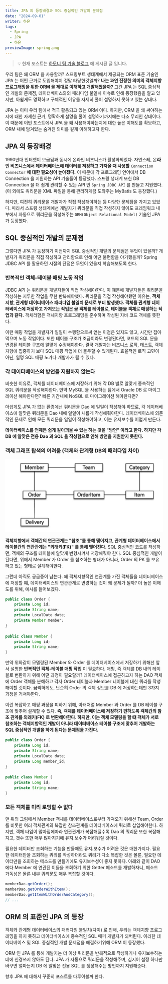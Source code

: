 ```yaml
---
title: JPA 의 등장배경과 SQL 중심적인 개발의 문제점
date: "2024-09-01"
writer: 하온
tags:
  - Spring
  - JPA
  - 하온
previewImage: spring.png
---
```


> 💡 현재 포스트는 [하모니 팀 기술 블로그](https://kakaotech-harmony.netlify.app/backend/jpa-sql-problem/) 에 게시된 글 입니다.

우리 팀은 왜 ORM 을 사용할까? 스프링부트 생태계에서 제공되는 ORM 표준 기술인 JPA 는 어떤 근거로 도입해야지 정말 타당한것일까? **나는 과연 진정한 의미의 객체지향 프로그래밍을 위한 ORM 을 제대로 이해하고 개발해왔을까?** 그간 JPA 는 SQL 중심적인 개발의 문제점, 데이터베이스와의 패러다임 불일치 이슈로 인해 등장했음을 알고 있지만, 아쉽게도 명확하고 구체적인 이유를 자세히 풀어 설명하지 못하고 있는 상태다.

JPA 는 이미 우리 팀에서 적극 활용되고 있는 ORM 이다. 하지만, ORM 을 왜 써야하는지에 대한 자세한 근거, 명확하게 설명을 풀어 설명하기까지에는 다소 무리인 상태이다. 이 때문에 이번 포스트에서 JPA 을 왜 사용해야하는지에 대한 높은 이해도를 확보하고, ORM 내에 담겨있는 숨겨진 의미를 깊게 이해하고자 한다. 

## JPA 의 등장배경

1990년대 인터넷이 보급됨과 동시에 온라인 비즈니스가 활성화되었다. 자연스레, 온**라인 비즈니스에서 데이터베이스에 데이터를 저장하고 가져올 때 사용할** `Connection Connector` **에 대한 필요성이 높아졌다.** 이 때문에 각 프로그래밍 언어에서 DB Connection 을 지원하는 API 기술들이 등장했다. 스프링 생태계 또한 DB Connection 을 더 쉽개 관리할 수 있는 API 인 `Spring JDBC API` 를 만들고 지원했다. (이 외에도 쿼리문을 XML 파일을 통해 관리하게끔 도와주는 MyBatis 도 등장했다.)

하지만, 여전히 쿼리문을 개발자가 직접 작성해야하는 등 다양한 문제점을 가지고 있었다. 따라서 스프링 생태계에선 개발자가 쿼리문을 직접 작성하지 않아도 프레임워크 내부에서 자동으로 쿼리문을 작성해주는 `ORM(Object Relational Model)` 기술인 JPA 가 등장했다. 

## SQL 중심적인 개발의 문제점

그렇다면 JPA 가 등장하기 이전까지 SQL 중심적인 개발의 문제점은 무엇이 있을까? 개발자가 쿼리문을 직접 작성하고 관리함으로 인해 어떤 불편함을 야기했을까? Spring JDBC API 를 활용하던 시절의 단점은 무엇이 있을지 학습해보도록 한다.

### 반복적인 객체-테이블 매핑 노동 작업

JDBC API 는 쿼리문을 개발자들이 직접 작성해야한다. 이 떄문에 개발자들은 쿼리문을 작성하는 지루한 작업을 무한 반복해야했다. 쿼리문을 직접 작성해야했던 이유는, **객체지향, 관게형 데이터베이스 패러다임 불일치 문제로 부터 발생했다. 객체를 관계형 데이터베이스에 저장하고 가져오는 작업은 곧 객체를 테이블로, 테이블을 객체로 매핑하는 작업과 같다.** 객체라함은 객체지향 프로그래밍을 준수하며 작성된 자바 코드 객체를 뜻한다.

이런 매핑 작업을 개발자가 일일이 수행함으로써 얻는 이점은 있지도 않고, 시간만 잡아먹으며 노동 작업이다. 또한 테이블 구조가 조금이라도 변경된다면, 코드의 SQL 문을 변경된 테이블 구조에 알맞게 수정해야한다. 결국 개발자는 비즈니스 로직, 테스트, 객체지향에 집중하기 보다 SQL 매핑 작업에 더 몰두할 수 있게된다. 효율적인 로직 고민이 아닌, 일명 SQL 매핑 노가다 개발자가 될 수 있다.

### 각 데이터베이스의 방언을 지원하지 않는다

비슷한 이유로, 객체를 데이터베이스에 저장하기 위해 각 DB 별로 알맞게 종속적인 SQL 쿼리문을 작성해야한다. 만약 MySQL 을 사용하는 팀에서 Oracle DB 로 마이그레이션 해야한다면? 빠른 기간내에 NoSQL 로 마이그레이션 해야한다면? 

아쉽게도 JPA 가 없는 환경에선 쿼리문을 Dao 에 일일이 작성해야 하므로, 각 데이터베이스에 알맞은 쿼리문을 Dao 내에 일일이 새롭게 작성해줘야한다. 데이터베이스에 의존적인 문제로 인해 모든 쿼리문을 일일이 작성해야하고, 이는 유지보수를 어렵게 만든다. 

**데이터베이스를 언제든 쉽게 갈아끠울 수 있는 하는 것을 "방언" 이라고 한다. 하지만 각 DB 에 알맞은 전용 Dao 과 SQL 을 작성함으로 인해 방언을 지원받지 못한다.**

### 객체 그래프 탐색의 어려움 (객체와 관계형 DB의 패러다임 차이)

![alt text](./image.png)

**객체지향에서 객체간의 연관관계는 "참조"를 통해 맺어지고, 관계형 데이터베이스에서 테이블간의 연관관계는 "외래키(FK)" 를 통해 맺어진다.** SQL 중심적인 코드를 작성하면, 객체의 구조를 테이블에 알맞게 변형시켜서 저장해줘야 한다. SQL 중심적인 개발이 된다면, 위에서 Member 가 Order 를 참조하는 형태가 아니라, Order 의 PK 를 보유하고 있는 형태로 설계해야한다.

그런데 아직도 궁금증이 남는다. 왜 객체지향적인 연관계를 가진 객체들을 데이터베이스에 저장할 떄, 데이터베이스의 연관관계로 변경하는 것이 왜 문제가 될까? 더 높은 이해도를 위해, 예시를 들어보겠다. 

~~~java
public class Order {
    private Long id;
    private String name;
    private LocalDate date;
    private Member member;
}

public class Member {
    private Long id;
    private String name;
}
~~~

만약 위와같이 모델링된 Member 와 Order 를 데이터베이스에서 저장하기 위해선 앞서 설명한 **반복적인 객체-테이블 매핑 작업** 이 필요하다. 매핑, 즉 객체를 DB 내의 테이블로 변환하기 위해 어떤 과정이 필요할까? 데이터베이스에 접근하고자 하는 DAO 객체에 Order 객체를 분해하고 각자 Order 테이블과 Member 테이블에 대한 쿼리를 작성해야할 것이다. 끔찍하게도, 단순히 Order 의 객체 정보를 DB 에 저장하는데만 3가지 과정을 거쳐야한다.

이런 복잡하고 매핑 과정을 피하기 위해, 아래처럼 Member 와 Order 를 DB 테이블 구조에 맞추어 설계할 수 있다. **즉, 객체를 데이터베이스에 저장하기 편하도록 객체간의 참조 관계를 외래키(FK) 로 변환해야한다. 하지만, 이는 객체 모델링을 할 떄 객체가 서로 참조하는 객체지향적인 개발이 아니라 데이터베이스 테이블 구조에 맞추어 개발하는 SQL 중심적인 개발을 하게 된다는 문제점을 가진다.**

~~~java
public class Order {
    private Long id;
    private String name;
    private LocalDate date;
    private Long member_id;
}

public class Member {
    private Long id;
    private String name;
}
~~~

### 모든 객체를 미리 로딩할 수 없다

맨 위의 그림에서 Member 객체를 데이터베이스로부터 가져오기 위해선 Team, Order 를 비롯한 여러 객체관계의 복잡한 참조관계를 데이터베이스에 쿼리로 삽입해야한다. 하지만, 객체 타입이 많아짐에따라 연관관계가 복잡해질수록 Dao 의 쿼리문 또한 복잡해지고, 갯수 또한 매우 많아지기에 유지.보수가 어려워질 것이다. 

필요한 데이터만 조회하는 기능을 만들때도 유지.보수가 어려운 것은 매한가지다. 필요한 데이터만을 조회하는 쿼리를 작성하더라도 쿼리가 다소 복잡한 것은 몰론, 필요한 데이터만을 조회하는 메소드를 만들기에도 유지보수성이 좋지 못하다. 아래와 같이 DAO 에다 Member 에 연관된 이들을 조회하기 위한 Getter 메소드를 개발하자니, 메소드 가독성은 몰론 내부 쿼리문도 매우 복잡할 것이다.

~~~java
memberDao.getOrder();
memberDao.getOrderWithItem();
memberDao.getItemWithOrderAndCategory();
// ...
~~~



## ORM 의 표준인 JPA 의 등장

객체와 관계형 데이터베이스의 패러다임 불일치(차이) 로 인해, 우리는 객체지향 프로그래밍을 하지 못하고 데이터베이스에 종속적인 SQL 매퍼 개발자가 되버린다. 이러한 데이터베이스 및 SQL 중심적인 개발 문제점을 해결하기위해 ORM 이 등장했다.

ORM 인 JPA 를 통해 개발자는 더 이상 쿼리문을 반복적으로 작성하거나 유지보수하는데에 신경쓰지 않아도 된다. JPA 가 자동으로 쿼리문을 작성해주며, 심지어 설정 하나만 바꾸면 얼마든지 DB 에 알맞은 전용 SQL 를 생성해주는 방언까지 지원해준다.

향후 JPA 에 대해서 꾸준히 포스트를 다루어볼까 한다.
